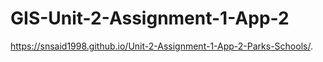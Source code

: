 # GIS-Unit-2-Assignment-1-App-2
 https://snsaid1998.github.io/Unit-2-Assignment-1-App-2-Parks-Schools/.
